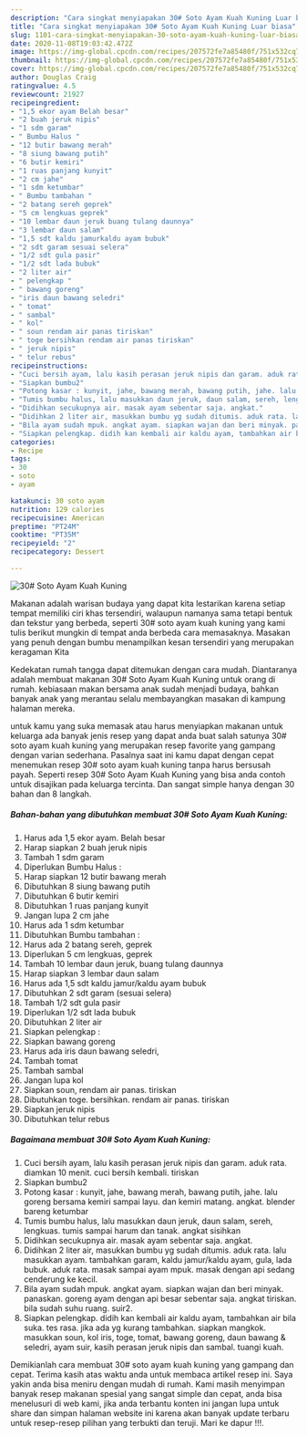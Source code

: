 ```yaml
---
description: "Cara singkat menyiapakan 30# Soto Ayam Kuah Kuning Luar biasa"
title: "Cara singkat menyiapakan 30# Soto Ayam Kuah Kuning Luar biasa"
slug: 1101-cara-singkat-menyiapakan-30-soto-ayam-kuah-kuning-luar-biasa
date: 2020-11-08T19:03:42.472Z
image: https://img-global.cpcdn.com/recipes/207572fe7a85480f/751x532cq70/30-soto-ayam-kuah-kuning-foto-resep-utama.jpg
thumbnail: https://img-global.cpcdn.com/recipes/207572fe7a85480f/751x532cq70/30-soto-ayam-kuah-kuning-foto-resep-utama.jpg
cover: https://img-global.cpcdn.com/recipes/207572fe7a85480f/751x532cq70/30-soto-ayam-kuah-kuning-foto-resep-utama.jpg
author: Douglas Craig
ratingvalue: 4.5
reviewcount: 21927
recipeingredient:
- "1,5 ekor ayam Belah besar"
- "2 buah jeruk nipis"
- "1 sdm garam"
- " Bumbu Halus "
- "12 butir bawang merah"
- "8 siung bawang putih"
- "6 butir kemiri"
- "1 ruas panjang kunyit"
- "2 cm jahe"
- "1 sdm ketumbar"
- " Bumbu tambahan "
- "2 batang sereh geprek"
- "5 cm lengkuas geprek"
- "10 lembar daun jeruk buang tulang daunnya"
- "3 lembar daun salam"
- "1,5 sdt kaldu jamurkaldu ayam bubuk"
- "2 sdt garam sesuai selera"
- "1/2 sdt gula pasir"
- "1/2 sdt lada bubuk"
- "2 liter air"
- " pelengkap "
- " bawang goreng"
- "iris daun bawang seledri"
- " tomat"
- " sambal"
- " kol"
- " soun rendam air panas tiriskan"
- " toge bersihkan rendam air panas tiriskan"
- " jeruk nipis"
- " telur rebus"
recipeinstructions:
- "Cuci bersih ayam, lalu kasih perasan jeruk nipis dan garam. aduk rata. diamkan 10 menit. cuci bersih kembali. tiriskan"
- "Siapkan bumbu2"
- "Potong kasar : kunyit, jahe, bawang merah, bawang putih, jahe. lalu goreng bersama kemiri sampai layu. dan kemiri matang. angkat. blender bareng ketumbar"
- "Tumis bumbu halus, lalu masukkan daun jeruk, daun salam, sereh, lengkuas. tumis sampai harum dan tanak. angkat sisihkan"
- "Didihkan secukupnya air. masak ayam sebentar saja. angkat."
- "Didihkan 2 liter air, masukkan bumbu yg sudah ditumis. aduk rata. lalu masukkan ayam. tambahkan garam, kaldu jamur/kaldu ayam, gula, lada bubuk. aduk rata. masak sampai ayam mpuk. masak dengan api sedang cenderung ke kecil."
- "Bila ayam sudah mpuk. angkat ayam. siapkan wajan dan beri minyak. panaskan. goreng ayam dengan api besar sebentar saja. angkat tiriskan. bila sudah suhu ruang. suir2."
- "Siapkan pelengkap. didih kan kembali air kaldu ayam, tambahkan air bila suka. tes rasa. jika ada yg kurang tambahkan. siapkan mangkok. masukkan soun, kol iris, toge, tomat, bawang goreng, daun bawang &amp; seledri, ayam suir, kasih perasan jeruk nipis dan sambal. tuangi kuah."
categories:
- Recipe
tags:
- 30
- soto
- ayam

katakunci: 30 soto ayam 
nutrition: 129 calories
recipecuisine: American
preptime: "PT24M"
cooktime: "PT35M"
recipeyield: "2"
recipecategory: Dessert

---
```



![30# Soto Ayam Kuah Kuning](https://img-global.cpcdn.com/recipes/207572fe7a85480f/751x532cq70/30-soto-ayam-kuah-kuning-foto-resep-utama.jpg)

Makanan adalah warisan budaya yang dapat kita lestarikan karena setiap tempat memiliki ciri khas tersendiri, walaupun namanya sama tetapi bentuk dan tekstur yang berbeda, seperti 30# soto ayam kuah kuning yang kami tulis berikut mungkin di tempat anda berbeda cara memasaknya. Masakan yang penuh dengan bumbu menampilkan kesan tersendiri yang merupakan keragaman Kita



Kedekatan rumah tangga dapat ditemukan dengan cara mudah. Diantaranya adalah membuat makanan 30# Soto Ayam Kuah Kuning untuk orang di rumah. kebiasaan makan bersama anak sudah menjadi budaya, bahkan banyak anak yang merantau selalu membayangkan masakan di kampung halaman mereka.

untuk kamu yang suka memasak atau harus menyiapkan makanan untuk keluarga ada banyak jenis resep yang dapat anda buat salah satunya 30# soto ayam kuah kuning yang merupakan resep favorite yang gampang dengan varian sederhana. Pasalnya saat ini kamu dapat dengan cepat menemukan resep 30# soto ayam kuah kuning tanpa harus bersusah payah.
Seperti resep 30# Soto Ayam Kuah Kuning yang bisa anda contoh untuk disajikan pada keluarga tercinta. Dan sangat simple hanya dengan 30 bahan dan 8 langkah.


<!--inarticleads1-->

##### Bahan-bahan yang dibutuhkan membuat 30# Soto Ayam Kuah Kuning:

1. Harus ada 1,5 ekor ayam. Belah besar
1. Harap siapkan 2 buah jeruk nipis
1. Tambah 1 sdm garam
1. Diperlukan  Bumbu Halus :
1. Harap siapkan 12 butir bawang merah
1. Dibutuhkan 8 siung bawang putih
1. Dibutuhkan 6 butir kemiri
1. Dibutuhkan 1 ruas panjang kunyit
1. Jangan lupa 2 cm jahe
1. Harus ada 1 sdm ketumbar
1. Dibutuhkan  Bumbu tambahan :
1. Harus ada 2 batang sereh, geprek
1. Diperlukan 5 cm lengkuas, geprek
1. Tambah 10 lembar daun jeruk, buang tulang daunnya
1. Harap siapkan 3 lembar daun salam
1. Harus ada 1,5 sdt kaldu jamur/kaldu ayam bubuk
1. Dibutuhkan 2 sdt garam (sesuai selera)
1. Tambah 1/2 sdt gula pasir
1. Diperlukan 1/2 sdt lada bubuk
1. Dibutuhkan 2 liter air
1. Siapkan  pelengkap :
1. Siapkan  bawang goreng
1. Harus ada iris daun bawang seledri,
1. Tambah  tomat
1. Tambah  sambal
1. Jangan lupa  kol
1. Siapkan  soun, rendam air panas. tiriskan
1. Dibutuhkan  toge. bersihkan. rendam air panas. tiriskan
1. Siapkan  jeruk nipis
1. Dibutuhkan  telur rebus




<!--inarticleads2-->

##### Bagaimana membuat  30# Soto Ayam Kuah Kuning:

1. Cuci bersih ayam, lalu kasih perasan jeruk nipis dan garam. aduk rata. diamkan 10 menit. cuci bersih kembali. tiriskan
1. Siapkan bumbu2
1. Potong kasar : kunyit, jahe, bawang merah, bawang putih, jahe. lalu goreng bersama kemiri sampai layu. dan kemiri matang. angkat. blender bareng ketumbar
1. Tumis bumbu halus, lalu masukkan daun jeruk, daun salam, sereh, lengkuas. tumis sampai harum dan tanak. angkat sisihkan
1. Didihkan secukupnya air. masak ayam sebentar saja. angkat.
1. Didihkan 2 liter air, masukkan bumbu yg sudah ditumis. aduk rata. lalu masukkan ayam. tambahkan garam, kaldu jamur/kaldu ayam, gula, lada bubuk. aduk rata. masak sampai ayam mpuk. masak dengan api sedang cenderung ke kecil.
1. Bila ayam sudah mpuk. angkat ayam. siapkan wajan dan beri minyak. panaskan. goreng ayam dengan api besar sebentar saja. angkat tiriskan. bila sudah suhu ruang. suir2.
1. Siapkan pelengkap. didih kan kembali air kaldu ayam, tambahkan air bila suka. tes rasa. jika ada yg kurang tambahkan. siapkan mangkok. masukkan soun, kol iris, toge, tomat, bawang goreng, daun bawang &amp; seledri, ayam suir, kasih perasan jeruk nipis dan sambal. tuangi kuah.




Demikianlah cara membuat 30# soto ayam kuah kuning yang gampang dan cepat. Terima kasih atas waktu anda untuk membaca artikel resep ini. Saya yakin anda bisa meniru dengan mudah di rumah. Kami masih menyimpan banyak resep makanan spesial yang sangat simple dan cepat, anda bisa menelusuri di web kami, jika anda terbantu konten ini jangan lupa untuk share dan simpan halaman website ini karena akan banyak update terbaru untuk resep-resep pilihan yang terbukti dan teruji. Mari ke dapur !!!. 
